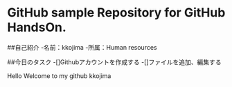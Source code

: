 # GitHub sample Repository for GitHub HandsOn.
##自己紹介
-名前：kkojima
-所属：Human resources


##今日のタスク
-[]Githubアカウントを作成する
-[]ファイルを追加、編集する

Hello Welcome to my github kkojima
